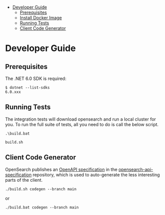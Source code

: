 - [Developer Guide](#developer-guide)
  - [Prerequisites](#prerequisites)
  - [Install Docker Image](#install-docker-image)
  - [Running Tests](#running-tests)
  - [Client Code Generator](#client-code-generator)

# Developer Guide

## Prerequisites

The .NET 6.0 SDK is required:

```
$ dotnet --list-sdks
6.0.xxx
```


## Running Tests

The integration tests will download opensearch and run a local cluster for you. To run the full suite of tests, all you need to do is call the below script.

```
.\build.bat
```

```
build.sh
```

## Client Code Generator

OpenSearch publishes an [OpenAPI specification](https://github.com/opensearch-project/opensearch-api-specification/releases/download/main/opensearch-openapi.yaml) in the [opensearch-api-specification](https://github.com/opensearch-project/opensearch-api-specification) repository, which is used to auto-generate the less interesting parts of the client.

```
./build.sh codegen --branch main
```
or
```
./build.bat codegen --branch main
```
